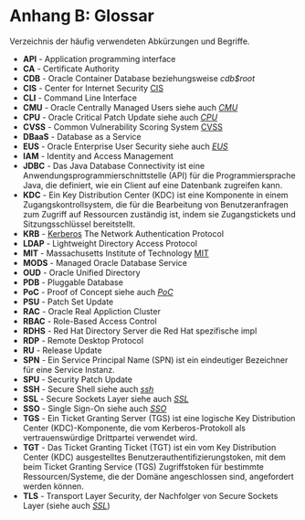# Anhang B: Glossar
<!-- markdownlint-disable MD013 -->

Verzeichnis der häufig verwendeten Abkürzungen und Begriffe.

- **API** - Application programming interface
- **CA** - Certificate Authority
- **CDB** - Oracle Container Database beziehungsweise *cdb$root*
- **CIS** - Center for Internet Security [CIS](https://www.cisecurity.org/)
- **CLI** - Command Line Interface
- **CMU** - Oracle Centrally Managed Users siehe auch *[CMU](https://docs.oracle.com/en/database/oracle/oracle-database/21/dbseg/integrating_mads_with_oracle_database.html)*
- **CPU** - Oracle Critical Patch Update siehe auch *[CPU](https://www.oracle.com/security-alerts/)*
- **CVSS** - Common Vulnerability Scoring System [CVSS](http://www.first.org/cvss)
- **DBaaS** - Database as a Service
- **EUS** - Oracle Enterprise User Security siehe auch *[EUS](https://docs.oracle.com/en/database/oracle/oracle-database/21/dbimi/index.html)*
- **IAM** - Identity and Access Management
- **JDBC** - Das Java Database Connectivity ist eine Anwendungsprogrammierschnittstelle (API) für die Programmiersprache Java, die definiert, wie ein Client auf eine Datenbank zugreifen kann.
- **KDC** - Ein Key Distribution Center (KDC) ist eine Komponente in einem Zugangskontrollsystem, die für die Bearbeitung von Benutzeranfragen zum Zugriff auf Ressourcen zuständig ist, indem sie Zugangstickets und Sitzungsschlüssel bereitstellt.
- **KRB** - [Kerberos](https://web.mit.edu/kerberos) The Network Authentication Protocol
- **LDAP** - Lightweight Directory Access Protocol
- **MIT** - Massachusetts Institute of Technology [MIT](https://www.mit.edu/)
- **MODS** - Managed Oracle Database Service
- **OUD** - Oracle Unified Directory
- **PDB** - Pluggable Database
- **PoC** - Proof of Concept siehe auch *[PoC](https://en.wikipedia.org/wiki/Proof_of_concept)*
- **PSU** - Patch Set Update
- **RAC** - Oracle Real Appliction Cluster
- **RBAC** - Role-Based Access Control
- **RDHS** - Red Hat Directory Server die Red Hat spezifische impl
- **RDP** - Remote Desktop Protocol
- **RU** - Release Update
- **SPN** - Ein Service Principal Name (SPN) ist ein eindeutiger Bezeichner für eine Service Instanz.
- **SPU** - Security Patch Update
- **SSH** - Secure Shell siehe auch *[ssh](https://en.wikipedia.org/wiki/Secure_Shell_Protocol)*
- **SSL** - Secure Sockets Layer siehe auch *[SSL](https://en.wikipedia.org/wiki/Transport_Layer_Security)*
- **SSO** - Single Sign-On siehe auch *[SSO](https://en.wikipedia.org/wiki/Single_sign-on)*
- **TGS** -  Ein Ticket Granting Server (TGS) ist eine logische Key Distribution Center (KDC)-Komponente, die vom Kerberos-Protokoll als vertrauenswürdige Drittpartei verwendet wird.
- **TGT** - Das Ticket Granting Ticket (TGT) ist ein vom Key Distribution Center (KDC) ausgestelltes Benutzerauthentifizierungstoken, mit dem beim Ticket Granting Service (TGS) Zugriffstoken für bestimmte Ressourcen/Systeme, die der Domäne angeschlossen sind, angefordert werden können.
- **TLS** - Transport Layer Security, der Nachfolger von Secure Sockets Layer (siehe auch *[SSL](https://en.wikipedia.org/wiki/Transport_Layer_Security)*)
